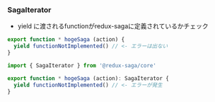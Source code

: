 ### SagaIterator

- yield に渡されるfunctionがredux-sagaに定義されているかチェック

```javascript
export function * hogeSaga (action) {
  yield functionNotImplemented() // <- エラーは出ない
}
```

```javascript
import { SagaIterator } from '@redux-saga/core'

export function * hogeSaga (action): SagaIterator {
  yield functionNotImplemented() // <- エラーが発生
}
```
